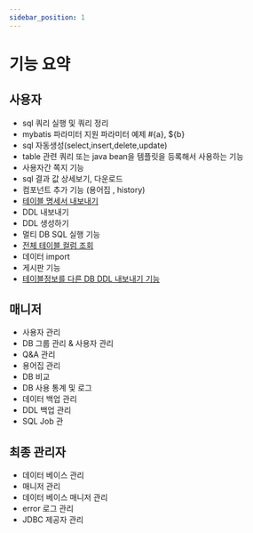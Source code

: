 ```yaml
---
sidebar_position: 1
---
```


# 기능 요약

## 사용자

- sql 쿼리 실행 및 쿼리 정리
- mybatis 파라미터 지원 파라미터 예제 #\{a\}, $\{b\}
- sql 자동생성(select,insert,delete,update)
- table 관련 쿼리 또는 java bean을 템플릿을 등록해서 사용하는 기능
- 사용자간 쪽지 기능
- sql 결과 값 상세보기, 다운로드
- 컴포넌트 추가 기능 (용어집 , history)
- [테이블 명세서 내보내기](./user//01-table-spec-export.md)
- DDL 내보내기
- DDL 생성하기
- 멀티 DB SQL 실행 기능
- [전체 테이블 컬럼 조회](./user/03-table-all-column-search.md)
- 데이터 import
- 게시판 기능
- [테이블정보를 다른 DB DDL 내보내기 기능](./user/02-table-ddl-converter.md)

## 매니저

- 사용자 관리
- DB 그룹 관리 & 사용자 관리
- Q&A 관리
- 용어집 관리
- DB 비교
- DB 사용 통계 및 로그
- 데이터 백업 관리
- DDL 백업 관리
- SQL Job 관

## 최종 관리자

- 데이터 베이스 관리
- 매니저 관리
- 데이터 베이스 매니저 관리
- error 로그 관리
- JDBC 제공자 관리
